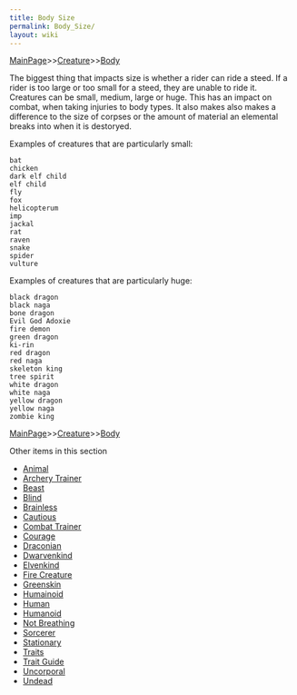 ```yaml
---
title: Body Size
permalink: Body_Size/
layout: wiki
---
```


[MainPage](/keeperrl_wiki/ "wikilink")>>[Creature](/keeperrl_wiki/Creature_Guide "wikilink")>>[Body](/keeperrl_wiki/Body "wikilink")

The biggest thing that impacts size is whether a rider can ride a steed. If a rider is too large or too small for a steed, they are unable to ride it. Creatures can be small, medium, large or huge. This has an impact on combat, when taking injuries to body types. It also makes also makes
a difference to the size of corpses or the amount of material an elemental breaks into when it is destoryed.

Examples of creatures that are particularly small:

	bat 
	chicken 
	dark elf child 
	elf child 
	fly 
	fox 
	helicopterum 
	imp 
	jackal 
	rat 
	raven 
	snake 
	spider 
	vulture

Examples of creatures that are particularly huge:

	black dragon 
	black naga 
	bone dragon 
	Evil God Adoxie 
	fire demon
	green dragon
	ki-rin 
	red dragon 
	red naga 
	skeleton king 
	tree spirit 
	white dragon 
	white naga 
	yellow dragon 
	yellow naga 
	zombie king

[MainPage](/keeperrl_wiki/ "wikilink")>>[Creature](/keeperrl_wiki/Creature_Guide "wikilink")>>[Body](/keeperrl_wiki/Body "wikilink")

Other items in this section
-    [Animal](/keeperrl_wiki/Animal "wikilink")
-    [Archery Trainer](/keeperrl_wiki/Archery_Trainer "wikilink")
-    [Beast](/keeperrl_wiki/Beast "wikilink")
-    [Blind](/keeperrl_wiki/Blind "wikilink")
-    [Brainless](/keeperrl_wiki/Brainless "wikilink")
-    [Cautious](/keeperrl_wiki/Cautious "wikilink")
-    [Combat Trainer](/keeperrl_wiki/Combat_Trainer "wikilink")
-    [Courage](/keeperrl_wiki/Courage "wikilink")
-    [Draconian](/keeperrl_wiki/Draconian "wikilink")
-    [Dwarvenkind](/keeperrl_wiki/Dwarvenkind "wikilink")
-    [Elvenkind](/keeperrl_wiki/Elvenkind "wikilink")
-    [Fire Creature](/keeperrl_wiki/Fire_Creature "wikilink")
-    [Greenskin](/keeperrl_wiki/Greenskin "wikilink")
-    [Humainoid](/keeperrl_wiki/Humainoid "wikilink")
-    [Human](/keeperrl_wiki/Human "wikilink")
-    [Humanoid](/keeperrl_wiki/Humanoid "wikilink")
-    [Not Breathing](/keeperrl_wiki/Not_Breathing "wikilink")
-    [Sorcerer](/keeperrl_wiki/Sorcerer "wikilink")
-    [Stationary](/keeperrl_wiki/Stationary "wikilink")
-    [Traits](/keeperrl_wiki/Traits "wikilink")
-    [Trait Guide](/keeperrl_wiki/Trait_Guide "wikilink")
-    [Uncorporal](/keeperrl_wiki/Uncorporal "wikilink")
-    [Undead](/keeperrl_wiki/Undead "wikilink")
